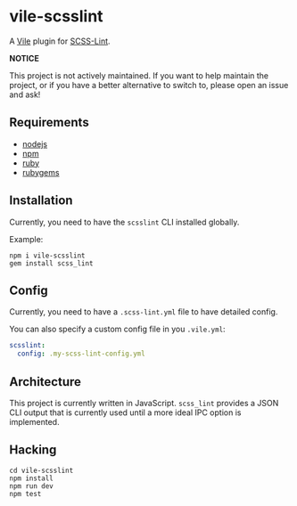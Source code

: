 # vile-scsslint

A [Vile](http://vile.io) plugin for
[SCSS-Lint](https://github.com/brigade/scss-lint).

**NOTICE**

This project is not actively maintained. If you want to
help maintain the project, or if you have a better
alternative to switch to, please open an issue and ask!

## Requirements

- [nodejs](http://nodejs.org)
- [npm](http://npmjs.org)
- [ruby](http://nodejs.org)
- [rubygems](http://rubygems.org)

## Installation

Currently, you need to have the `scsslint` CLI installed globally.

Example:

    npm i vile-scsslint
    gem install scss_lint

## Config

Currently, you need to have a `.scss-lint.yml` file to have detailed config.

You can also specify a custom config file in you `.vile.yml`:

```yaml
scsslint:
  config: .my-scss-lint-config.yml
```

## Architecture

This project is currently written in JavaScript. `scss_lint` provides
a JSON CLI output that is currently used until a more ideal
IPC option is implemented.

## Hacking

    cd vile-scsslint
    npm install
    npm run dev
    npm test

